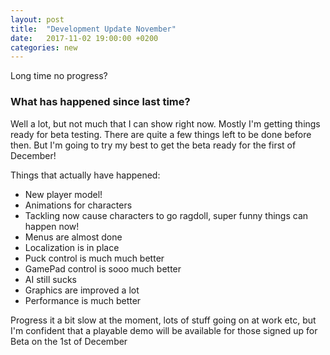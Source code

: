 ```yaml
---
layout: post
title:  "Development Update November"
date:   2017-11-02 19:00:00 +0200
categories: new
---
```


<p>Long time no progress?</p>

### What has happened since last time?

Well a lot, but not much that I can show right now. Mostly I'm getting things ready for beta testing.
There are quite a few things left to be done before then. But I'm going to try my best to get the beta ready for the first of December!

Things that actually have happened:

* New player model!
* Animations for characters
* Tackling now cause characters to go ragdoll, super funny things can happen now!
* Menus are almost done
* Localization is in place
* Puck control is much much better
* GamePad control is sooo much better
* AI still sucks
* Graphics are improved a lot
* Performance is much better 

Progress it a bit slow at the moment, lots of stuff going on at work etc, but I'm confident that a playable demo will be available for those signed up for Beta on the 1st of December